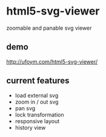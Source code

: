 html5-svg-viewer
================

zoomable and panable svg viewer


demo
----
http://ufoym.com/html5-svg-viewer/


current features
----------------
* load external svg
* zoom in / out svg
* pan svg
* lock transformation
* responsive layout
* history view
